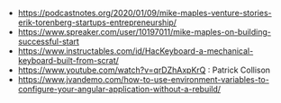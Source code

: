 - https://podcastnotes.org/2020/01/09/mike-maples-venture-stories-erik-torenberg-startups-entrepreneurship/
- https://www.spreaker.com/user/10197011/mike-maples-on-building-successful-start
- https://www.instructables.com/id/HacKeyboard-a-mechanical-keyboard-built-from-scrat/
- https://www.youtube.com/watch?v=qrDZhAxpKrQ : Patrick Collison
- https://www.jvandemo.com/how-to-use-environment-variables-to-configure-your-angular-application-without-a-rebuild/
